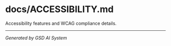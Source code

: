# docs/ACCESSIBILITY.md

Accessibility features and WCAG compliance details.

---
*Generated by GSD AI System*